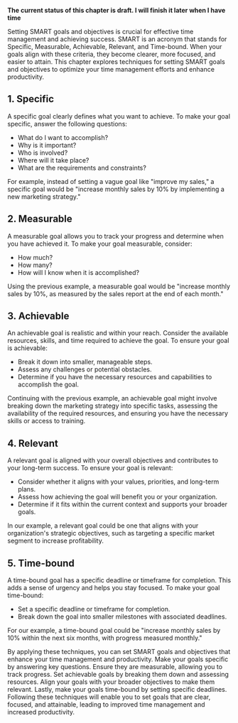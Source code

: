 **The current status of this chapter is draft. I will finish it later when I have time**

Setting SMART goals and objectives is crucial for effective time management and achieving success. SMART is an acronym that stands for Specific, Measurable, Achievable, Relevant, and Time-bound. When your goals align with these criteria, they become clearer, more focused, and easier to attain. This chapter explores techniques for setting SMART goals and objectives to optimize your time management efforts and enhance productivity.

**1. Specific**
---------------

A specific goal clearly defines what you want to achieve. To make your goal specific, answer the following questions:

* What do I want to accomplish?
* Why is it important?
* Who is involved?
* Where will it take place?
* What are the requirements and constraints?

For example, instead of setting a vague goal like "improve my sales," a specific goal would be "increase monthly sales by 10% by implementing a new marketing strategy."

**2. Measurable**
-----------------

A measurable goal allows you to track your progress and determine when you have achieved it. To make your goal measurable, consider:

* How much?
* How many?
* How will I know when it is accomplished?

Using the previous example, a measurable goal would be "increase monthly sales by 10%, as measured by the sales report at the end of each month."

**3. Achievable**
-----------------

An achievable goal is realistic and within your reach. Consider the available resources, skills, and time required to achieve the goal. To ensure your goal is achievable:

* Break it down into smaller, manageable steps.
* Assess any challenges or potential obstacles.
* Determine if you have the necessary resources and capabilities to accomplish the goal.

Continuing with the previous example, an achievable goal might involve breaking down the marketing strategy into specific tasks, assessing the availability of the required resources, and ensuring you have the necessary skills or access to training.

**4. Relevant**
---------------

A relevant goal is aligned with your overall objectives and contributes to your long-term success. To ensure your goal is relevant:

* Consider whether it aligns with your values, priorities, and long-term plans.
* Assess how achieving the goal will benefit you or your organization.
* Determine if it fits within the current context and supports your broader goals.

In our example, a relevant goal could be one that aligns with your organization's strategic objectives, such as targeting a specific market segment to increase profitability.

**5. Time-bound**
-----------------

A time-bound goal has a specific deadline or timeframe for completion. This adds a sense of urgency and helps you stay focused. To make your goal time-bound:

* Set a specific deadline or timeframe for completion.
* Break down the goal into smaller milestones with associated deadlines.

For our example, a time-bound goal could be "increase monthly sales by 10% within the next six months, with progress measured monthly."

By applying these techniques, you can set SMART goals and objectives that enhance your time management and productivity. Make your goals specific by answering key questions. Ensure they are measurable, allowing you to track progress. Set achievable goals by breaking them down and assessing resources. Align your goals with your broader objectives to make them relevant. Lastly, make your goals time-bound by setting specific deadlines. Following these techniques will enable you to set goals that are clear, focused, and attainable, leading to improved time management and increased productivity.
